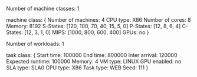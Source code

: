 Number of machine classes: 1

machine class:
{
    Number of machines: 4
    CPU type: X86
    Number of cores: 8
    Memory: 8192
    S-States: [120, 100, 70, 40, 15, 5, 0]
    P-States: [12, 8, 6, 4]
    C-States: [12, 3, 1, 0]
    MIPS: [1000, 800, 600, 400]
    GPUs: no
}

Number of workloads: 1

task class:
{
    Start time: 100000
    End time: 800000
    Inter arrival: 120000
    Expected runtime: 100000
    Memory: 4
    VM type: LINUX
    GPU enabled: no
    SLA type: SLA0
    CPU type: X86
    Task type: WEB
    Seed: 111
}
